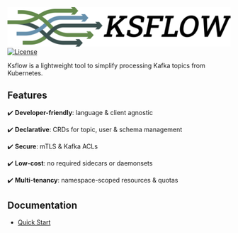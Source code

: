 ![Ksflow](images/ksflow-logo-3800x670-transparent.png)
[![License](https://img.shields.io/badge/License-Apache%202.0-blue.svg)](https://opensource.org/licenses/Apache-2.0)

Ksflow is a lightweight tool to simplify processing Kafka topics from Kubernetes.

## Features

:heavy_check_mark: **Developer-friendly**: language & client agnostic

:heavy_check_mark: **Declarative**: CRDs for topic, user & schema management

:heavy_check_mark: **Secure**: mTLS & Kafka ACLs

:heavy_check_mark: **Low-cost**: no required sidecars or daemonsets

:heavy_check_mark: **Multi-tenancy**: namespace-scoped resources & quotas

## Documentation
- [Quick Start](./docs/quick-start.md)
